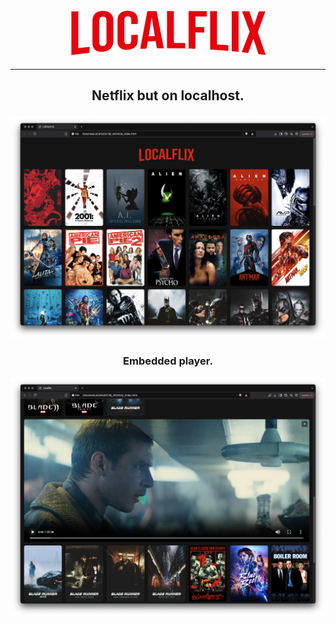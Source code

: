 
<p align="center"><img src="localflix.png"></p>

---

<h2><p align="center">Netflix but on localhost.</p></h2>

![print_1.png](print_1.png)

<h3><p align="center">Embedded player.</p></h3>

![print_2.png](print_2.png)
